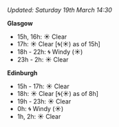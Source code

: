 *Updated: Saturday 19th March 14:30*

**Glasgow**

* 15h, 16h: :sunny: Clear
* 17h: :sunny: Clear [:cyclone:(:sunny:) as of 15h]
* 18h - 22h: :cyclone: Windy (:sunny:)
* 23h - 2h: :sunny: Clear

**Edinburgh**

* 15h - 17h: :sunny: Clear
* 18h: :sunny: Clear [:cyclone:(:sunny:) as of 8h]
* 19h - 23h: :sunny: Clear
* 0h: :cyclone: Windy (:sunny:)
* 1h, 2h: :sunny: Clear
